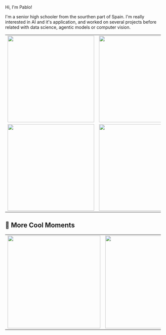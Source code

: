 Hi, I'm Pablo!

I'm a senior high schooler from the sourthen part of Spain. I'm really interested in AI and it's application, and worked on several projects before related with data science, agentic models or computer vision.

<div align="center">
  <table>
    <tr>
      <td><img src="https://github.com/user-attachments/assets/e1bab06a-e6be-44fd-9a74-3609660cc9e1" width="280px"></td>
      <td><img src="https://github.com/user-attachments/assets/2ad40be4-d9c6-48de-8346-0b6b966e5190" width="280px"></td>
    </tr>
    <tr>
      <td><img src="https://github.com/user-attachments/assets/6b7de077-e6ae-4d34-bd9c-f0480bc44074" width="280px"></td>
      <td><img src="https://github.com/user-attachments/assets/5ab7d4a3-90dd-4e87-9716-bc1a95643bdd" width="280px"></td>
    </tr>
  </table>
</div>

## 📸 More Cool Moments  
<div align="center">
  <table>
    <tr>
      <td><img src="https://github.com/user-attachments/assets/5010ccf0-ad0d-45e2-b920-57569dfdf98a" width="300px"></td>
      <td><img src="https://github.com/user-attachments/assets/6efdb2ff-2596-45e3-b03f-d68ed9a977ea" width="300px"></td>
      <td><img src="https://github.com/user-attachments/assets/71816eb3-b5a4-4b53-8dc2-d6c24a346097" width="300px"></td>
    </tr>
  </table>
</div>

<!--
**pablocpz/pablocpz** is a ✨ _special_ ✨ repository because its `README.md` (this file) appears on your GitHub profile.

Here are some ideas to get you started:

- 🔭 I’m currently working on ...
- 🌱 I’m currently learning ...
- 👯 I’m looking to collaborate on ...
- 🤔 I’m looking for help with ...
- 💬 Ask me about ...
- 📫 How to reach me: ...
- 😄 Pronouns: ...
- ⚡ Fun fact: ...
-->

